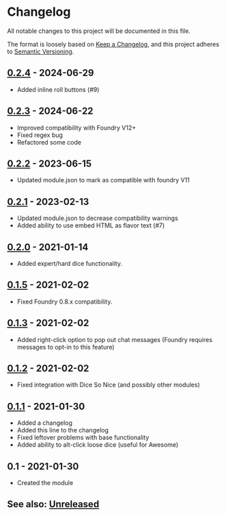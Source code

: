 # Changelog
All notable changes to this project will be documented in this file.

The format is loosely based on [Keep a Changelog](https://keepachangelog.com/en/1.0.0/),
and this project adheres to [Semantic Versioning](https://semver.org/spec/v2.0.0.html).

## [0.2.4] - 2024-06-29
- Added inline roll buttons (#9)

## [0.2.3] - 2024-06-22
- Improved compatibility with Foundry V12+
- Fixed regex bug
- Refactored some code

## [0.2.2] - 2023-06-15
- Updated module.json to mark as compatible with foundry V11

## [0.2.1] - 2023-02-13
- Updated module.json to decrease compatibility warnings
- Added ability to use embed HTML as flavor text (#7)

## [0.2.0] - 2021-01-14
- Added expert/hard dice functionality.

## [0.1.5] - 2021-02-02
- Fixed Foundry 0.8.x compatibility.

## [0.1.3] - 2021-02-02
- Added right-click option to pop out chat messages (Foundry requires messages to opt-in to this feature)

## [0.1.2] - 2021-02-02
- Fixed integration with Dice So Nice (and possibly other modules)

## [0.1.1] - 2021-01-30
- Added a changelog
- Added this line to the changelog
- Fixed leftover problems with base functionality
- Added ability to alt-click loose dice (useful for Awesome)

## 0.1 - 2021-01-30
- Created the module

## See also: [Unreleased]

[0.1.1]: https://github.com/itamarcu/one-roll-engine/compare/0.1...0.1.1
[0.1.2]: https://github.com/itamarcu/one-roll-engine/compare/0.1.1...0.1.2
[0.1.3]: https://github.com/itamarcu/one-roll-engine/compare/0.1.2...0.1.3
[0.1.5]: https://github.com/itamarcu/one-roll-engine/compare/0.1.3...0.1.5
[0.2.0]: https://github.com/itamarcu/one-roll-engine/compare/0.1.5...0.2.0
[0.2.1]: https://github.com/itamarcu/one-roll-engine/compare/0.2.0...0.2.1
[0.2.2]: https://github.com/itamarcu/one-roll-engine/compare/0.2.1...0.2.2
[0.2.3]: https://github.com/itamarcu/one-roll-engine/compare/0.2.2...0.2.3
[0.2.4]: https://github.com/itamarcu/one-roll-engine/compare/0.2.3...0.2.4
[Unreleased]: https://github.com/itamarcu/one-roll-engine/compare/0.2.4...HEAD
